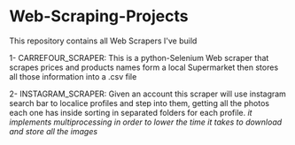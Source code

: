 # Web-Scraping-Projects
This repository contains all Web Scrapers I've build


1- CARREFOUR_SCRAPER:
This is a python-Selenium Web scraper that scrapes prices and products names form a local Supermarket then stores all those information into a .csv file

2- INSTAGRAM_SCRAPER:
Given an account this scraper will use instagram search bar to localice profiles and step into them, getting all the photos each one has inside sorting in separated folders for each profile. *it implements multiprocessing in order to lower the time it takes to download and store all the images*
